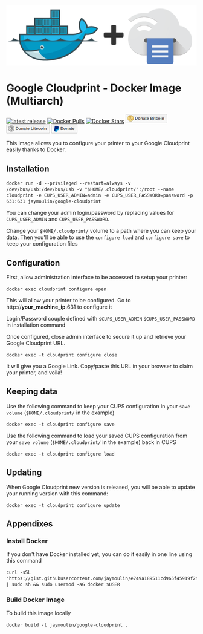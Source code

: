 ![logo](logo.png "Google Cloudprint - Docker Image")

Google Cloudprint - Docker Image (Multiarch)
============================================

[![latest release](https://img.shields.io/github/release/jaymoulin/docker-google-cloudprint.svg "latest release")](http://github.com/jaymoulin/docker-google-cloudprint/releases)
[![Docker Pulls](https://img.shields.io/docker/pulls/jaymoulin/google-cloudprint.svg)](https://hub.docker.com/r/jaymoulin/google-cloudprint/)
[![Docker Stars](https://img.shields.io/docker/stars/jaymoulin/google-cloudprint.svg)](https://hub.docker.com/r/jaymoulin/google-cloudprint/)
[![Bitcoin donation](https://github.com/jaymoulin/jaymoulin.github.io/raw/master/btc.png "Bitcoin donation")](https://m.freewallet.org/id/374ad82e/btc)
[![Litecoin donation](https://github.com/jaymoulin/jaymoulin.github.io/raw/master/ltc.png "Litecoin donation")](https://m.freewallet.org/id/374ad82e/ltc)
[![PayPal donation](https://github.com/jaymoulin/jaymoulin.github.io/raw/master/ppl.png "PayPal donation")](https://www.paypal.me/jaymoulin)

This image allows you to configure your printer to your Google Cloudprint easily thanks to Docker.

Installation
---

```
docker run -d --privileged --restart=always -v /dev/bus/usb:/dev/bus/usb -v "$HOME/.cloudprint/":/root --name cloudprint -e CUPS_USER_ADMIN=admin -e CUPS_USER_PASSWORD=password -p 631:631 jaymoulin/google-cloudprint
```

You can change your admin login/password by replacing values for `CUPS_USER_ADMIN` and `CUPS_USER_PASSWORD`.

Change your `$HOME/.cloudprint/` volume to a path where you can keep your data. Then you'll be able to use the `configure load` and `configure save` to keep your configuration files 

Configuration
---
First, allow administration interface to be accessed to setup your printer:
```
docker exec cloudprint configure open
```
This will allow your printer to be configured. 
Go to http://__your_machine_ip__:631 to configure it

Login/Password couple defined with `$CUPS_USER_ADMIN` `$CUPS_USER_PASSWORD` in installation command

Once configured, close admin interface to secure it up and retrieve your Google Cloudprint URL.

```
docker exec -t cloudprint configure close
```

It will give you a Google Link. Copy/paste this URL in your browser to claim your printer, and voila!


Keeping data
------------

Use the following command to keep your CUPS configuration in your `save volume` (`$HOME/.cloudprint/` in the example)

```
docker exec -t cloudprint configure save
```

Use the following command to load your saved CUPS configuration from your `save volume` (`$HOME/.cloudprint/` in the example) back in CUPS 

```
docker exec -t cloudprint configure load
```


Updating
-----

When Google Cloudprint new version is released, you will be able to update your running version with this command:
 
```
docker exec -t cloudprint configure update
```

Appendixes
---

### Install Docker

If you don't have Docker installed yet, you can do it easily in one line using this command
 
```
curl -sSL "https://gist.githubusercontent.com/jaymoulin/e749a189511cd965f45919f2f99e45f3/raw/0e650b38fde684c4ac534b254099d6d5543375f1/ARM%2520(Raspberry%2520PI)%2520Docker%2520Install" | sudo sh && sudo usermod -aG docker $USER
```

### Build Docker Image

To build this image locally 
```
docker build -t jaymoulin/google-cloudprint .
```
